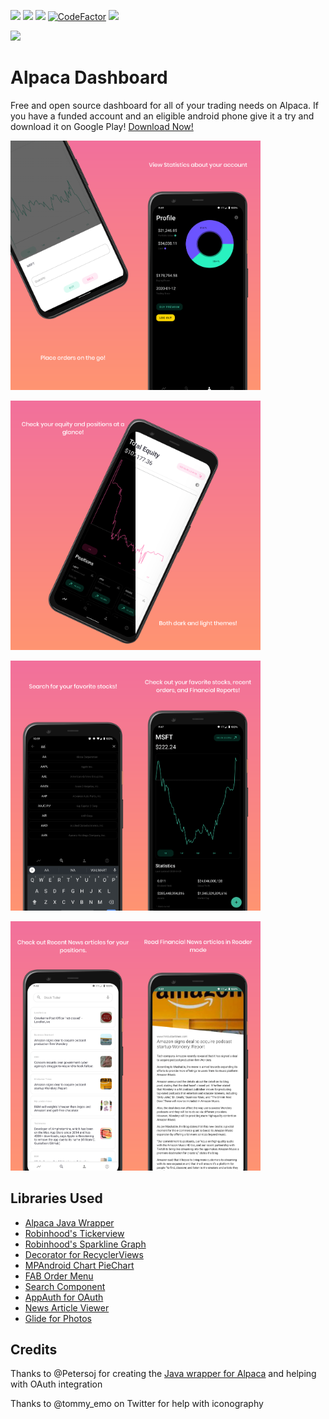 [![](https://img.shields.io/github/license/tamuseanmiller/alpaca_dashboard)](https://github.com/tamuseanmiller/alpaca_dashboard/blob/master/LICENSE.txt)
![](https://img.shields.io/github/stars/tamuseanmiller/alpaca_dashboard)
![](https://img.shields.io/tokei/lines/github/tamuseanmiller/alpaca_dashboard)
[![CodeFactor](https://www.codefactor.io/repository/github/tamuseanmiller/alpaca_dashboard/badge)](https://www.codefactor.io/repository/github/tamuseanmiller/alpaca_dashboard)
[![](https://img.shields.io/endpoint?color=green&logo=google-play&logoColor=green&url=https%3A%2F%2Fplayshields.herokuapp.com%2Fplay%3Fi%3Dcom.seanmiller.alpacadashboard%26l%3DPlay%2520Store%26m%3DDownload)](https://play.google.com/store/apps/details?id=com.seanmiller.alpacadashboard)

![](https://bn1301files.storage.live.com/y4mrcK6TFWRK6S_jjowsOT3cpoBOGHdZnpjjaJOE5iJwdOOw6UauPhGi8ta78EvlAo0bj6uooKhiOKqlahZDfNCGnJMeJ2l7bNDXqIXCD7zt9i6kSYEPA9GinpF41NfE-Bzpk9Od9QHaVziEbJvb1Uy-o9_5My1QTUYfzL5zQbGuY4PgwOkp-z30g2c0xu3noD8?width=192&height=192&cropmode=none)

# Alpaca Dashboard

Free and open source dashboard for all of your trading needs on Alpaca. If you have a funded account and an eligible android phone give it a try and download it on Google Play!
[Download Now!](https://play.google.com/store/apps/details?id=com.seanmiller.alpacadashboard)

<img src="images/place_orders.png" alt="drawing" width="200"/><img src="images/profile.png" alt="drawing" width="200"/>

<img src="images/dashboard.png" alt="drawing" width="200"/><img src="images/dark_light_themes.png" alt="drawing" width="200"/>

<img src="images/search.png" alt="drawing" width="200"/><img src="images/stock_page.png" alt="drawing" width="200"/>

<img src="images/search_news.png" alt="drawing" width="200"/><img src="images/article_viewer.png" alt="drawing" width="200"/>

## Libraries Used

* [Alpaca Java Wrapper](https://github.com/Petersoj/alpaca-java)
* [Robinhood's Tickerview](https://github.com/robinhood/ticker)
* [Robinhood's Sparkline Graph](https://github.com/robinhood/spark)
* [Decorator for RecyclerViews](https://github.com/rubensousa/Decorator)
* [MPAndroid Chart PieChart](https://github.com/PhilJay/MPAndroidChart)
* [FAB Order Menu](https://github.com/Krupen/FabulousFilter)
* [Search Component](https://github.com/lapism/search)
* [AppAuth for OAuth](https://github.com/openid/AppAuth-Android)
* [News Article Viewer](https://github.com/klinker41/article-android)
* [Glide for Photos](https://github.com/bumptech/glide)

## Credits

Thanks to @Petersoj for creating the [Java wrapper for Alpaca](https://github.com/Petersoj/alpaca-java) and helping with OAuth integration

Thanks to @tommy_emo on Twitter for help with iconography
